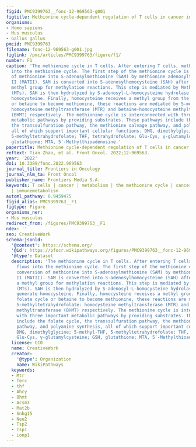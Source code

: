 ```yaml
---
figid: PMC9399763__fonc-12-969563-g001
figtitle: Methionine cycle-dependent regulation of T cells in cancer immunity
organisms:
- Homo sapiens
- Mus musculus
- Gallus gallus
pmcid: PMC9399763
filename: fonc-12-969563-g001.jpg
figlink: /pmc/articles/PMC9399763/figure/f1/
number: F1
caption: 'The methionine cycle in T cells. After entering T cells, methionine flows
  into the methionine cycle. The first step of the methionine cycle is the conversion
  of methionine into S-adenosylmethionine (SAM) by methionine adenosyltransferase
  II (MATII). SAM is converted into S-adenosylhomocysteine (SAH) after donating a
  methyl group for methylation reactions. This step is mediated by Methyltransferases
  (MTs). SAH is then hydrolyzed by S-adenosyl-L-homocysteine hydrolase (SAHH) to generate
  homocysteine. Finally, homocysteine receives a methyl group from the folate cycle
  or betaine to become methionine, these reactions are mediated by 5-methyltetrahydrofolate:
  homocysteine methyltransferase (MTR) and betaine-homocysteine methyltransferase
  (BHMT) respectively. The methionine cycle is interconnected with three important
  metabolic pathways by providing substrates. These pathways include the folate cycle,
  the transsulfuration pathway, the methionine salvage pathway, and polyamine synthesis,
  all of which support important cellular functions. DMG, dimethylglycine; 5-methyl-THF,
  5-methyltetrahydrofolate; THF, tetrahydrofolate; Glu-Cys, γ-glutamylcysteine; GSH,
  glutathione; MTA, 5′-Methylthioadenosine.'
papertitle: Methionine cycle-dependent regulation of T cells in cancer immunity.
reftext: Tian Zhao, et al. Front Oncol. 2022;12:969563.
year: '2022'
doi: 10.3389/fonc.2022.969563
journal_title: Frontiers in Oncology
journal_nlm_ta: Front Oncol
publisher_name: Frontiers Media S.A.
keywords: T cells | cancer | metabolism | the methionine cycle | cancer immunotherapy
  | immunemetabolism
automl_pathway: 0.9459475
figid_alias: PMC9399763__F1
figtype: Figure
organisms_ner:
- Mus musculus
redirect_from: /figures/PMC9399763__F1
ndex: ''
seo: CreativeWork
schema-jsonld:
  '@context': https://schema.org/
  '@id': https://pfocr.wikipathways.org/figures/PMC9399763__fonc-12-969563-g001.html
  '@type': Dataset
  description: 'The methionine cycle in T cells. After entering T cells, methionine
    flows into the methionine cycle. The first step of the methionine cycle is the
    conversion of methionine into S-adenosylmethionine (SAM) by methionine adenosyltransferase
    II (MATII). SAM is converted into S-adenosylhomocysteine (SAH) after donating
    a methyl group for methylation reactions. This step is mediated by Methyltransferases
    (MTs). SAH is then hydrolyzed by S-adenosyl-L-homocysteine hydrolase (SAHH) to
    generate homocysteine. Finally, homocysteine receives a methyl group from the
    folate cycle or betaine to become methionine, these reactions are mediated by
    5-methyltetrahydrofolate: homocysteine methyltransferase (MTR) and betaine-homocysteine
    methyltransferase (BHMT) respectively. The methionine cycle is interconnected
    with three important metabolic pathways by providing substrates. These pathways
    include the folate cycle, the transsulfuration pathway, the methionine salvage
    pathway, and polyamine synthesis, all of which support important cellular functions.
    DMG, dimethylglycine; 5-methyl-THF, 5-methyltetrahydrofolate; THF, tetrahydrofolate;
    Glu-Cys, γ-glutamylcysteine; GSH, glutathione; MTA, 5′-Methylthioadenosine.'
  license: CC0
  name: CreativeWork
  creator:
    '@type': Organization
    name: WikiPathways
  keywords:
  - Mtr
  - Terc
  - thf
  - Ahcy
  - Bhmt
  - Acsm3
  - Mat2b
  - Snhg15
  - Neu2
  - Tsp2
  - Tsp1
  - Lonp1
---
```

